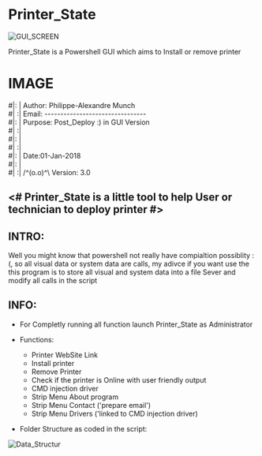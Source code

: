 # Printer_State

![GUI_SCREEN](https://user-images.githubusercontent.com/18190054/65719193-865d5500-e0a5-11e9-87c9-7be5c163adf4.png)



Printer_State is a Powershell GUI which aims to Install or remove printer


# IMAGE

#|: | Author:  Philippe-Alexandre Munch                           
#| :| Email:   --------------------------------                   
#|: | Purpose: Post_Deploy :)  in GUI Version                     
#| :|                                                             
#|: |                      						                  
#| :|                                                             
#|: |         		Date:01-Jan-2018                             
#|: |                                                      
#| :| 	/^(o.o)^\    Version: 3.0           	                  


<# Printer_State is a little tool to help User or technician to deploy printer #>
----------------------------------------------------------------------------------------------------------------------------------------
 
 INTRO:
 -----
   Well you might know that powershell not really have compialtion possiblity :(, so all visual data or system data are calls, my adivce if you want use the this program is to store all visual and system data into a file Sever and modify all calls in the script
   
INFO:
----
   
   - For Completly running all function launch Printer_State as Administrator
   
   - Functions:
       - Printer WebSite Link
       - Install printer
       - Remove Printer
       - Check if the printer is Online with user friendly output
       - CMD injection driver
       - Strip Menu About program
       - Strip Menu Contact ('prepare email') 
       - Strip Menu Drivers ('linked to CMD injection driver)
            
   - Folder Structure as coded in the script:

![Data_Structur](https://user-images.githubusercontent.com/18190054/65716927-64ad9f00-e0a0-11e9-9511-c6beb3d0d4b0.png)

